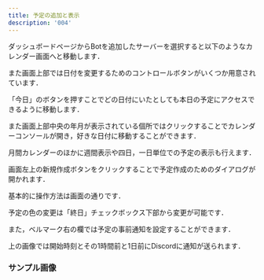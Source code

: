 ```yaml
---
title: 予定の追加と表示
description: '004'
---
```


ダッシュボードページからBotを追加したサーバーを選択すると以下のようなカレンダー画面へと移動します．

<VImage src="/docs/calendar.png"></VImage>

また画面上部では日付を変更するためのコントロールボタンがいくつか用意されています．

<VImage src="/docs/sample.gif"></VImage>


「今日」のボタンを押すことでどの日付にいたとしても本日の予定にアクセスできるように移動します．

また画面上部中央の年月が表示されている個所ではクリックすることでカレンダーコンソールが開き，好きな日付に移動することができます．

月間カレンダーのほかに週間表示や四日，一日単位での予定の表示も行えます．


<VImage src="/docs/dialog.png"></VImage>

画面左上の新規作成ボタンをクリックすることで予定作成のためのダイアログが開かれます．

基本的に操作方法は画面の通りです．

予定の色の変更は「終日」チェックボックス下部から変更が可能です．

また，ベルマーク右の欄では予定の事前通知を設定することができます．

上の画像では開始時刻とその1時間前と1日前にDiscordに通知が送られます．

### サンプル画像

<VImage src="/docs/new_1.png"></VImage>

<VImage src="/docs/new_2.png"></VImage>

